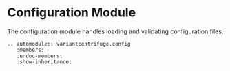 # Configuration Module

The configuration module handles loading and validating configuration files.

```{eval-rst}
.. automodule:: variantcentrifuge.config
   :members:
   :undoc-members:
   :show-inheritance:
```